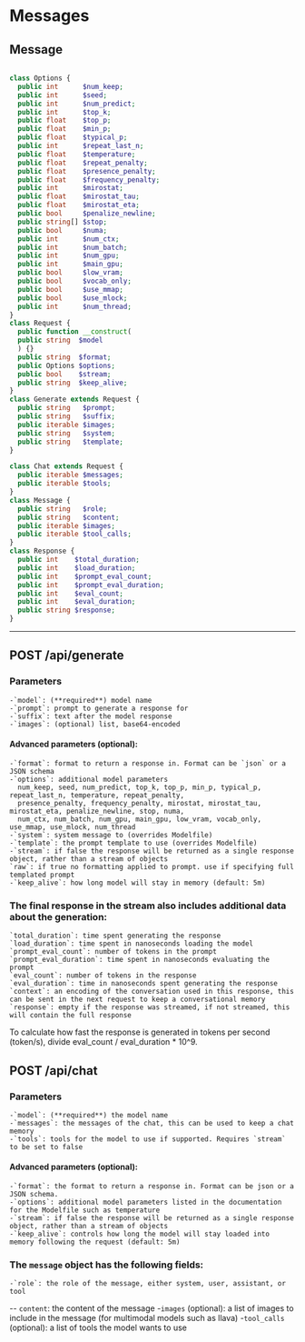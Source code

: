 # Messages

## Message
```php

class Options {
  public int      $num_keep;
  public int      $seed;
  public int      $num_predict;
  public int      $top_k;
  public float    $top_p;
  public float    $min_p;
  public float    $typical_p;
  public int      $repeat_last_n;
  public float    $temperature;
  public float    $repeat_penalty;
  public float    $presence_penalty;
  public float    $frequency_penalty;
  public int      $mirostat;
  public float    $mirostat_tau;
  public float    $mirostat_eta;
  public bool     $penalize_newline;
  public string[] $stop;
  public bool     $numa;
  public int      $num_ctx;
  public int      $num_batch;
  public int      $num_gpu;
  public int      $main_gpu;
  public bool     $low_vram;
  public bool     $vocab_only;
  public bool     $use_mmap;
  public bool     $use_mlock;
  public int      $num_thread;
}
class Request {
  public function __construct(
  public string  $model
  ) {}
  public string  $format;
  public Options $options;
  public bool    $stream;
  public string  $keep_alive;
}
class Generate extends Request {
  public string   $prompt;
  public string   $suffix;
  public iterable $images;
  public string   $system;
  public string   $template;
}

class Chat extends Request {
  public iterable $messages;
  public iterable $tools;
}
class Message {
  public string   $role;
  public string   $content;
  public iterable $images;
  public iterable $tool_calls;
}
class Response {
  public int    $total_duration;
  public int    $load_duration;
  public int    $prompt_eval_count;
  public int    $prompt_eval_duration;
  public int    $eval_count;
  public int    $eval_duration;
  public string $response;
}
```

----

## POST /api/generate

### Parameters
    -`model`: (**required**) model name
    -`prompt`: prompt to generate a response for
    -`suffix`: text after the model response
    -`images`: (optional) list, base64-encoded

#### Advanced parameters (optional):
    -`format`: format to return a response in. Format can be `json` or a JSON schema
    -`options`: additional model parameters
      num_keep, seed, num_predict, top_k, top_p, min_p, typical_p, repeat_last_n, temperature, repeat_penalty, 
      presence_penalty, frequency_penalty, mirostat, mirostat_tau, mirostat_eta, penalize_newline, stop, numa, 
      num_ctx, num_batch, num_gpu, main_gpu, low_vram, vocab_only, use_mmap, use_mlock, num_thread
    -`system`: system message to (overrides Modelfile)
    -`template`: the prompt template to use (overrides Modelfile)
    -`stream`: if false the response will be returned as a single response object, rather than a stream of objects
    `raw`: if true no formatting applied to prompt. use if specifying full templated prompt
    -`keep_alive`: how long model will stay in memory (default: 5m)

### The final response in the stream also includes additional data about the generation:
    `total_duration`: time spent generating the response
    `load_duration`: time spent in nanoseconds loading the model
    `prompt_eval_count`: number of tokens in the prompt
    `prompt_eval_duration`: time spent in nanoseconds evaluating the prompt
    `eval_count`: number of tokens in the response
    `eval_duration`: time in nanoseconds spent generating the response
    `context`: an encoding of the conversation used in this response, this can be sent in the next request to keep a conversational memory
    `response`: empty if the response was streamed, if not streamed, this will contain the full response

To calculate how fast the response is generated in tokens per second (token/s), divide eval_count / eval_duration * 10^9.


## POST /api/chat

### Parameters
    -`model`: (**required**) the model name
    -`messages`: the messages of the chat, this can be used to keep a chat memory
    -`tools`: tools for the model to use if supported. Requires `stream` to be set to false
#### Advanced parameters (optional):
    -`format`: the format to return a response in. Format can be json or a JSON schema.
    -`options`: additional model parameters listed in the documentation for the Modelfile such as temperature
    -`stream`: if false the response will be returned as a single response object, rather than a stream of objects
    -`keep_alive`: controls how long the model will stay loaded into memory following the request (default: 5m)
    
### The `message` object has the following fields:
    -`role`: the role of the message, either system, user, assistant, or tool
   -- `content`: the content of the message
    -`images` (optional): a list of images to include in the message (for multimodal models such as llava)
    -`tool_calls` (optional): a list of tools the model wants to use
